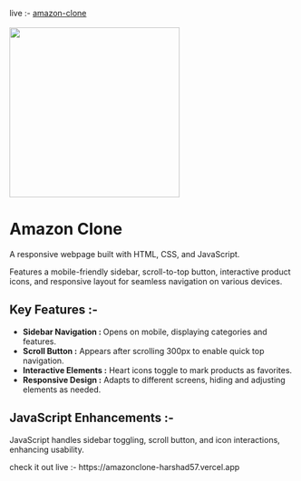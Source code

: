   live :- [amazon-clone](https://amazonclone-harshad57.vercel.app)<br><br>
<img width=300 src="https://upload.wikimedia.org/wikipedia/commons/a/a9/Amazon_logo.svg"/>
  <h1>Amazon Clone</h1>
        <p>A responsive webpage built with HTML, CSS, and JavaScript.</p>
        <p>Features a mobile-friendly sidebar, scroll-to-top button, interactive product icons, and responsive layout for seamless navigation on various devices.</p>
    </header>
    <section>
        <h2>Key Features :- </h2>
        <ul>
            <li><strong>Sidebar Navigation : </strong> Opens on mobile, displaying categories and features.</li>
            <li><strong>Scroll Button :</strong> Appears after scrolling 300px to enable quick top navigation.</li>
            <li><strong>Interactive Elements :</strong> Heart icons toggle to mark products as favorites.</li>
            <li><strong>Responsive Design :</strong> Adapts to different screens, hiding and adjusting elements as needed.</li>
        </ul>
    </section>
    <section>
        <h2>JavaScript Enhancements :- </h2>
        <p>JavaScript handles sidebar toggling, scroll button, and icon interactions, enhancing usability.</p>
    </section>

<p>check it out live :- https://amazonclone-harshad57.vercel.app</p>
